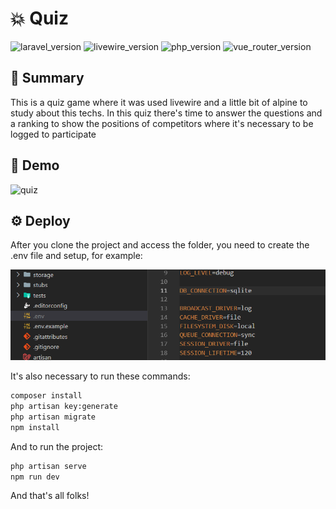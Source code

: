 
# 💥 Quiz

![laravel_version](https://img.shields.io/badge/Laravel-10-blue?style=for-the-badge)
![livewire_version](https://img.shields.io/badge/livewire-3.4-blue?style=for-the-badge)
![php_version](https://img.shields.io/badge/php-8.1-blue?style=for-the-badge)
![vue_router_version](https://img.shields.io/badge/license-MIT-orange?style=for-the-badge)


## 📜 Summary
This is a quiz game where it was used livewire and a little bit of alpine to study about this techs. In this quiz there's time to answer the questions and a ranking to show the positions of competitors where it's necessary to be logged to participate

## 📲 Demo
![quiz](https://github.com/cristiankozlowski/livewire-quiz/assets/26977328/00f85b64-f8e3-43fb-9aec-a4b4ac7616e6)

## ⚙️ Deploy

After you clone the project and access the folder, you need to create the .env file and setup, for example:

![alt text](image.png)

It's also necessary to run these commands:
```bash 
composer install 
php artisan key:generate
php artisan migrate
npm install
```
And to run the project:

```bash 
php artisan serve
npm run dev
```

And that's all folks!

